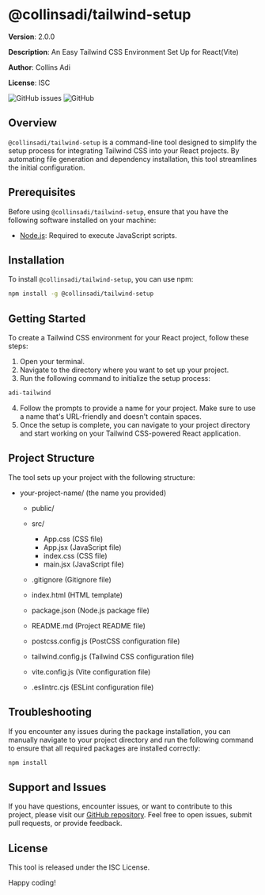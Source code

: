 # @collinsadi/tailwind-setup

**Version**: 2.0.0

**Description**: An Easy Tailwind CSS Environment Set Up for React(Vite)

**Author**: Collins Adi

**License**: ISC

![GitHub issues](https://img.shields.io/github/issues/collinsadi/tailwind-setup)
![GitHub](https://img.shields.io/github/license/collinsadi/tailwind-setup)

## Overview

`@collinsadi/tailwind-setup` is a command-line tool designed to simplify the setup process for integrating Tailwind CSS into your React projects. By automating file generation and dependency installation, this tool streamlines the initial configuration.

## Prerequisites

Before using `@collinsadi/tailwind-setup`, ensure that you have the following software installed on your machine:

- [Node.js](https://nodejs.org/): Required to execute JavaScript scripts.

## Installation

To install `@collinsadi/tailwind-setup`, you can use npm:

```bash
npm install -g @collinsadi/tailwind-setup
```

## Getting Started

To create a Tailwind CSS environment for your React project, follow these steps:

1. Open your terminal.
2. Navigate to the directory where you want to set up your project.
3. Run the following command to initialize the setup process:

```bash
adi-tailwind
```

4. Follow the prompts to provide a name for your project. Make sure to use a name that's URL-friendly and doesn't contain spaces.
5. Once the setup is complete, you can navigate to your project directory and start working on your Tailwind CSS-powered React application.

## Project Structure

The tool sets up your project with the following structure:

- your-project-name/ (the name you provided)
  - public/
    
  - src/
    - App.css (CSS file)
    - App.jsx (JavaScript file)
    - index.css (CSS file)
    - main.jsx (JavaScript file)
  - .gitignore (Gitignore file)
  - index.html (HTML template)
  - package.json (Node.js package file)
  - README.md (Project README file)
  - postcss.config.js (PostCSS configuration file)
  - tailwind.config.js (Tailwind CSS configuration file)
  - vite.config.js (Vite configuration file)
  - .eslintrc.cjs (ESLint configuration file)

## Troubleshooting

If you encounter any issues during the package installation, you can manually navigate to your project directory and run the following command to ensure that all required packages are installed correctly:

```bash
npm install
```

## Support and Issues

If you have questions, encounter issues, or want to contribute to this project, please visit our [GitHub repository](https://github.com/collinsadi/tailwind-setup). Feel free to open issues, submit pull requests, or provide feedback.

## License

This tool is released under the ISC License.

Happy coding!